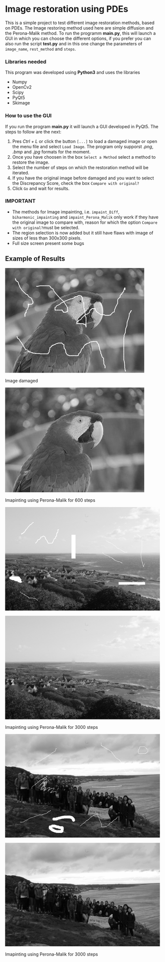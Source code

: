 # Image restoration using PDEs

This is a simple project to test different image restoration methods, based on PDEs. The Image restoring method used here are simple diffusion and the Perona-Malik method. To run the programm **main.py**, this will launch a GUI in which you can choose the different options, if you prefer you can also run the script **test.py** and in this one change the parameters of `image_name`, `rest_method` and `steps`. 

### Libraries needed

This program was developed using **Python3** and uses the libraries 
* Numpy
* OpenCv2
* Scipy
* PyQt5
* Skimage
### How to use the GUI

If you run the program **main.py** it will launch a GUI developed in PyQt5. The steps to follow are the next:
1. Pres *Ctrl + L* or click the button `[...]` to load a damaged image or open the menu file and select `Load Image`. The program only supporst *.png*, *.bmp* and *.jpg* formats for the moment. 
2. Once you have choosen in the box `Select a Method` select a method to restore the image. 
3. Select the number of steps on which the restoration method will be iterated. 
4. If you have the original image before damaged and you want to select the Discrepancy Score, check the box `Compare with original?`
5. Click `Go` and wait for results. 

### IMPORTANT
* The methods for Image impainting, i.e. `impaint_Diff`, `biharmonic_impainting` and `impaint_Perona_Malik`  only work if they have the original image to compare with, reason for which the option `Compare with original?`must be selected. 
* The region selection is now added but it still have flaws with image of sizes of less than 300x300 pixels. 
* Full size screen present some bugs

## Example of Results


![example_1](images/parrot_miss2_reg.jpg)

Image damaged

![example_2](images/parrot_perona_600steps.png)
 
Imapinting using Perona-Malik for 600 steps 
 
 ![example_3](images/grafitti2.png)
 
 ![example_4](images/perona_landscape2000.png)
 
 Imapinting using Perona-Malik for 3000 steps

![example_5](images/grafitti.png)

![example6](images/perona_landscape0_3000.png)

 Imapinting using Perona-Malik for 3000 steps

